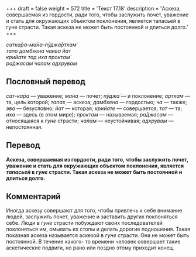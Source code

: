 +++
draft = false
weight = 572
title = 'Текст 17.18'
description = 'Аскеза, совершаемая из гордости, ради того, чтобы заслужить почет, уважение и стать для окружающих объектом поклонения, является тапасьей в гуне страсти. Такая аскеза не может быть постоянной и длиться долго.'
+++

_сатка̄ра-ма̄на-пӯджа̄ртхам̇  
тапо дамбхена чаива йат  
крийате тад иха проктам̇  
ра̄джасам̇ чалам адхрувам_

## Пословный перевод

_сат_\-_ка̄ра_ — уважение; _ма̄на_ — почет; _пӯджа̄_ — и поклонение; _артхам_ — та, цель которой; _тапах̣_ — аскеза; _дамбхена_ — гордостью; _ча_ — также; _эва_ — безусловно; _йат_ — которая; _крийате_ — совершается; _тат_ — та; _иха_ — здесь (в этом мире); _проктам_ — называемая; _ра̄джасам_ — относящаяся к _гуне_ страсти; _чалам_ — неустойчивая; _адхрувам_ — непостоянная.

## Перевод

**Аскеза, совершаемая из гордости, ради того, чтобы заслужить почет, уважение и стать для окружающих объектом поклонения, является _тапасьей_ в _гуне_ страсти. Такая аскеза не может быть постоянной и длиться долго.**

## Комментарий

Иногда аскезу совершают для того, чтобы привлечь к себе внимание людей, заслужить почет, уважение и заставить других поклоняться себе. Люди в _гуне_ страсти побуждают своих последователей поклоняться им, омывать их стопы и делать дорогие подношения. Такая показная аскеза называется аскезой в _гуне_ страсти. Она не может быть постоянной. В течение какого- то времени человек совершает такие аскетические подвиги, но рано или поздно этому приходит конец.
